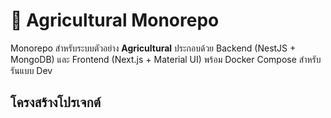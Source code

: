 # 🌾 Agricultural Monorepo

Monorepo สำหรับระบบตัวอย่าง **Agricultural** ประกอบด้วย Backend (NestJS + MongoDB) และ Frontend (Next.js + Material UI) พร้อม Docker Compose สำหรับรันแบบ Dev

## โครงสร้างโปรเจกต์


